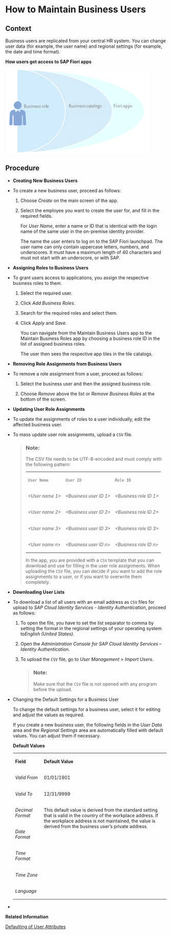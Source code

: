 <!-- loiodb1d0b4119d74dc6970adde9c85069b4 -->

# How to Maintain Business Users



<a name="loiodb1d0b4119d74dc6970adde9c85069b4__HowToMaintainBusinessUsers_context"/>

## Context

Business users are replicated from your central HR system. You can change user data \(for example, the user name\) and regional settings \(for example, the date and time format\).

   
  
**How users get access to SAP Fiori apps**

 ![](images/How_users_get_access_to_SAP_Fiori_apps_9ff1771.png "How users get access to SAP Fiori apps") 



<a name="loiodb1d0b4119d74dc6970adde9c85069b4__HowToMaintainBusinessUsers_steps"/>

## Procedure

-   **Creating New Business Users**
-   To create a new business user, proceed as follows:

    1.  Choose *Create* on the main screen of the app.

    2.  Select the employee you want to create the user for, and fill in the required fields.

        For *User Name*, enter a name or ID that is identical with the login name of the same user in the on-premise identity provider.

        The name the user enters to log on to the SAP Fiori launchpad. The user name can only contain uppercase letters, numbers, and underscores. It must have a maximum length of 40 characters and must not start with an underscore, or with SAP.


-   **Assigning Roles to Business Users**
-   To grant users access to applications, you assign the respective business roles to them.

    1.  Select the required user.

    2.  Click *Add Business Roles*.

    3.  Search for the required roles and select them.

    4.  Click *Apply* and *Save*.

        You can navigate from the Maintain Business Users app to the Maintain Business Roles app by choosing a business role ID in the list of assigned business roles.

        The user then sees the respective app tiles in the tile catalogs.


-   **Removing Role Assignments from Business Users**
-   To remove a role assignment from a user, proceed as follows:

    1.  Select the business user and then the assigned business role.

    2.  Choose *Remove* above the list or *Remove Business Roles* at the bottom of the screen.


-   **Updating User Role Assignments**
-   To update the assignments of roles to a user individually, edit the affected business user.

-   To mass update user role assignments, upload a `CSV` file.

    > ### Note:  
    > The CSV file needs to be UTF-8-encoded and must comply with the following pattern:
    > 
    > 
    > <table>
    > <tr>
    > <td valign="top">
    > 
    >  `User Name` 
    > 
    > 
    > 
    > </td>
    > <td valign="top">
    > 
    >  `User ID` 
    > 
    > 
    > 
    > </td>
    > <td valign="top">
    > 
    > `Role ID`
    > 
    > 
    > 
    > </td>
    > </tr>
    > <tr>
    > <td valign="top">
    > 
    >  *<User name 1\>* 
    > 
    > 
    > 
    > </td>
    > <td valign="top">
    > 
    >  *<Business user ID 1\>* 
    > 
    > 
    > 
    > </td>
    > <td valign="top">
    > 
    > *<Business role ID 1\>*
    > 
    > 
    > 
    > </td>
    > </tr>
    > <tr>
    > <td valign="top">
    > 
    >  *<User name 2\>* 
    > 
    > 
    > 
    > </td>
    > <td valign="top">
    > 
    >  *<Business user ID 2\>* 
    > 
    > 
    > 
    > </td>
    > <td valign="top">
    > 
    > *<Business role ID 2\>*
    > 
    > 
    > 
    > </td>
    > </tr>
    > <tr>
    > <td valign="top">
    > 
    >  *<User name 3\>* 
    > 
    > 
    > 
    > </td>
    > <td valign="top">
    > 
    >  *<Business user ID 3\>* 
    > 
    > 
    > 
    > </td>
    > <td valign="top">
    > 
    > *<Business role ID 3\>*
    > 
    > 
    > 
    > </td>
    > </tr>
    > <tr>
    > <td valign="top">
    > 
    >  *<User name n\>* 
    > 
    > 
    > 
    > </td>
    > <td valign="top">
    > 
    >  *<Business user ID n\>* 
    > 
    > 
    > 
    > </td>
    > <td valign="top">
    > 
    >  *<Business role ID n\>* 
    > 
    > 
    > 
    > </td>
    > </tr>
    > </table>
    > 
    > In the app, you are provided with a `CSV` template that you can download and use for filling in the user role assignments. When uploading the `CSV` file, you can decide if you want to add the role assignments to a user, or if you want to overwrite them completely.

-   **Downloading User Lists**
-   To download a list of all users with an email address as `CSV` files for upload to *SAP Cloud Identity Services - Identity Authentication*, proceed as follows:

    1.  To open the file, you have to set the list separator to comma by setting the format in the regional settings of your operating system to*English \(United States\)*.

    2.  Open the *Administration Console for SAP Cloud Identity Services – Identity Authentication*.

    3.  To upload the `CSV` file, go to *User Management* \> *Import Users*.

        > ### Note:  
        > Make sure that the `CSV` file is not opened with any program before the upload.


-   Changing the Default Settings for a Business User

    To change the default settings for a business user, select it for editing and adjust the values as required.

    If you create a new business user, the following fields in the *User Data* area and the *Regional Settings* area are automatically filled with default values. You can adjust them if necessary.

    **Default Values**


    <table>
    <tr>
    <th valign="top">

    Field


    
    </th>
    <th valign="top">

    Default Value


    
    </th>
    </tr>
    <tr>
    <td valign="top">

    *Valid From*


    
    </td>
    <td valign="top">

    01/01/1901


    
    </td>
    </tr>
    <tr>
    <td valign="top">

    *Valid To*


    
    </td>
    <td valign="top">

    12/31/9999


    
    </td>
    </tr>
    <tr>
    <td valign="top">

    *Decimal Format*


    
    </td>
    <td valign="top" rowspan="5">

    This default value is derived from the standard setting that is valid in the country of the workplace address. If the workplace address is not maintained, the value is derived from the business user’s private address.


    
    </td>
    </tr>
    <tr>
    <td valign="top">

    *Date Format*


    
    </td>
    </tr>
    <tr>
    <td valign="top">

    *Time Format*


    
    </td>
    </tr>
    <tr>
    <td valign="top">

    *Time Zone*


    
    </td>
    </tr>
    <tr>
    <td valign="top">

    *Language*


    
    </td>
    </tr>
    </table>
    
-   
**Related Information**  


[Defaulting of User Attributes](https://launchpad.support.sap.com/#/notes/3089625)

